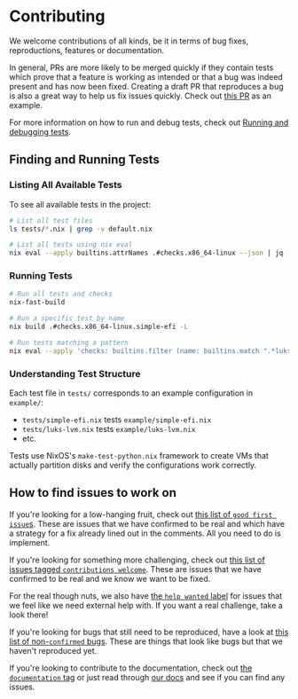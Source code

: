 # Contributing

We welcome contributions of all kinds, be it in terms of bug fixes,
reproductions, features or documentation.

In general, PRs are more likely to be merged quickly if they contain tests which
prove that a feature is working as intended or that a bug was indeed present and
has now been fixed. Creating a draft PR that reproduces a bug is also a great
way to help us fix issues quickly. Check out
[this PR](https://github.com/nix-community/disko/pull/330) as an example.

For more information on how to run and debug tests, check out
[Running and debugging tests](./docs/testing.md).

## Finding and Running Tests

### Listing All Available Tests

To see all available tests in the project:

```bash
# List all test files
ls tests/*.nix | grep -v default.nix

# List all tests using nix eval
nix eval --apply builtins.attrNames .#checks.x86_64-linux --json | jq -r '.[]' | sort
```

### Running Tests

```bash
# Run all tests and checks
nix-fast-build

# Run a specific test by name
nix build .#checks.x86_64-linux.simple-efi -L

# Run tests matching a pattern
nix eval --apply 'checks: builtins.filter (name: builtins.match ".*luks.*" name != null) (builtins.attrNames checks)' .#checks.x86_64-linux --json | jq -r '.[]' | xargs -I {} echo nix build .#checks.x86_64-linux.{} -L
```

### Understanding Test Structure

Each test file in `tests/` corresponds to an example configuration in `example/`:
- `tests/simple-efi.nix` tests `example/simple-efi.nix`
- `tests/luks-lvm.nix` tests `example/luks-lvm.nix`
- etc.

Tests use NixOS's `make-test-python.nix` framework to create VMs that actually partition disks and verify the configurations work correctly.


## How to find issues to work on

If you're looking for a low-hanging fruit, check out
[this list of `good first issue`s](https://github.com/nix-community/disko/labels/good%20first%20issue).
These are issues that we have confirmed to be real and which have a strategy for
a fix already lined out in the comments. All you need to do is implement.

If you're looking for something more challenging, check out
[this list of issues tagged `contributions welcome`](https://github.com/nix-community/disko/labels/contributions%20welcome).
These are issues that we have confirmed to be real and we know we want to be
fixed.

For the real though nuts, we also have
[the `help wanted` label](https://github.com/nix-community/disko/labels/help%20wanted)
for issues that we feel like we need external help with. If you want a real
challenge, take a look there!

If you're looking for bugs that still need to be reproduced, have a look at
[this list of non-`confirmed` bugs](https://github.com/nix-community/disko/issues?q=is%3Aissue+is%3Aopen+label%3Abug+-label%3Aconfirmed+).
These are things that look like bugs but that we haven't reproduced yet.

If you're looking to contribute to the documentation, check out
[the `documentation` tag](https://github.com/nix-community/disko/issues?q=is%3Aissue+is%3Aopen+label%3Adocumentation)
or just read through [our docs](./docs/INDEX.md) and see if you can find any
issues.
